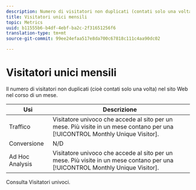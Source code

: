```yaml
---
description: Numero di visitatori non duplicati (contati solo una volta) nel sito Web nel corso di un mese.
title: Visitatori unici mensili
topic: Metrics
uuid: b11555b6-b4df-4ebf-ba2c-2f31651256f6
translation-type: tm+mt
source-git-commit: 99ee24efaa517e8da700c67818c111c4aa90dc02

---
```



# Visitatori unici mensili

Il numero di visitatori non duplicati (cioè contati solo una volta) nel sito Web nel corso di un mese.

| Usi | Descrizione |
|---|---|
| Traffico | Visitatore univoco che accede al sito per un mese. Più visite in un mese contano per una [!UICONTROL Monthly Unique Visitor]. |
| Conversione | N/D |
| Ad Hoc Analysis | Visitatore univoco che accede al sito per un mese. Più visite in un mese contano per una [!UICONTROL Monthly Unique Visitor]. |

Consulta Visitatori [](/help/components/c-variables/c-metrics/metrics-unique-visitors.md)univoci.
